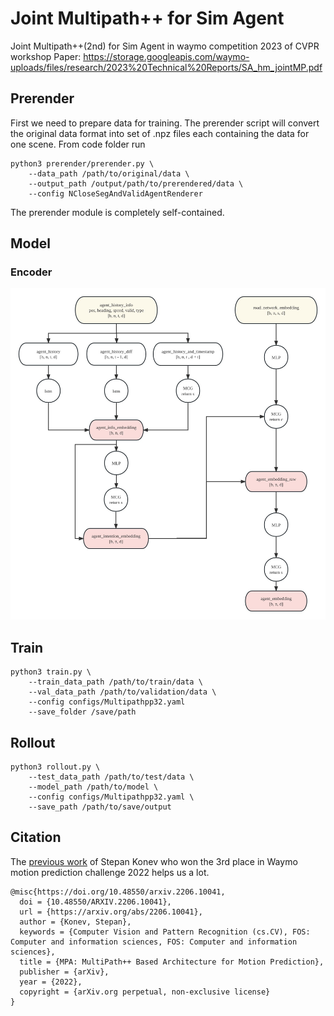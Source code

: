# Joint Multipath++ for Sim Agent
Joint Multipath++(2nd) for Sim Agent in waymo competition 2023 of CVPR workshop
Paper: https://storage.googleapis.com/waymo-uploads/files/research/2023%20Technical%20Reports/SA_hm_jointMP.pdf

## Prerender
First we need to prepare data for training. The prerender script will convert the original data format into set of .npz files each containing the data for one scene. From code folder run
```
python3 prerender/prerender.py \
    --data_path /path/to/original/data \
    --output_path /output/path/to/prerendered/data \
    --config NCloseSegAndValidAgentRenderer
```
The prerender module is completely self-contained.

## Model
### Encoder
![image](docs/encoder.jpg)

## Train
```
python3 train.py \
    --train_data_path /path/to/train/data \
    --val_data_path /path/to/validation/data \
    --config configs/Multipathpp32.yaml
    --save_folder /save/path
```

## Rollout
```
python3 rollout.py \
    --test_data_path /path/to/test/data \
    --model_path /path/to/model \
    --config configs/Multipathpp32.yaml \
    --save_path /path/to/save/output
```

## Citation
The [previous work](https://github.com/stepankonev/waymo-motion-prediction-challenge-2022-multipath-plus-plus) of Stepan Konev who won the 3rd place in Waymo motion prediction challenge 2022 helps us a lot.
```
@misc{https://doi.org/10.48550/arxiv.2206.10041,
  doi = {10.48550/ARXIV.2206.10041},
  url = {https://arxiv.org/abs/2206.10041},
  author = {Konev, Stepan},
  keywords = {Computer Vision and Pattern Recognition (cs.CV), FOS: Computer and information sciences, FOS: Computer and information sciences},
  title = {MPA: MultiPath++ Based Architecture for Motion Prediction},
  publisher = {arXiv},
  year = {2022},
  copyright = {arXiv.org perpetual, non-exclusive license}
}
```
